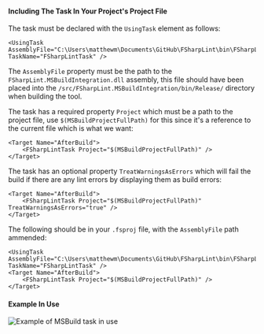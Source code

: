 #### Including The Task In Your Project's Project File

The task must be declared with the `UsingTask` element as follows:

    <UsingTask AssemblyFile="C:\Users\matthewm\Documents\GitHub\FSharpLint\bin\FSharpLint.MSBuildIntegration.dll" TaskName="FSharpLintTask" />

The `AssemblyFile` property must be the path to the `FSharpLint.MSBuildIntegration.dll` assembly, this file should have been placed into the `/src/FSharpLint.MSBuildIntegration/bin/Release/` directory when building the tool.

The task has a required property `Project` which must be a path to the project file, use `$(MSBuildProjectFullPath)` for this since it's a reference to the current file which is what we want:

    <Target Name="AfterBuild">
        <FSharpLintTask Project="$(MSBuildProjectFullPath)" />
    </Target>

The task has an optional property `TreatWarningsAsErrors` which will fail the build if there are any lint errors by displaying them as build errors:

    <Target Name="AfterBuild">
        <FSharpLintTask Project="$(MSBuildProjectFullPath)" TreatWarningsAsErrors="true" />
    </Target>

The following should be in your `.fsproj` file, with the `AssemblyFile` path ammended:

    <UsingTask AssemblyFile="C:\Users\matthewm\Documents\GitHub\FSharpLint\bin\FSharpLint.MSBuildIntegration.dll" TaskName="FSharpLintTask" />
    <Target Name="AfterBuild">
        <FSharpLintTask Project="$(MSBuildProjectFullPath)" />
    </Target>

#### Example In Use

![Example of MSBuild task in use](http://i.imgur.com/D4c9g1m.png)